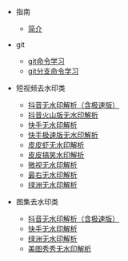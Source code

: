 <!-- 侧边栏 目录 -->

- 指南
    - [简介](zh-cn/README.md)

- git
    - [git命令学习](zh-cn/git/git.md)
    - [git分支命令学习](zh-cn/git/gitfz.md)
- 短视频去水印类
    - [抖音无水印解析（含极速版）](zh-cn/video_vm/dy/README.md)
    - [抖音火山版无水印解析](zh-cn/video_vm/hs/README.md)
    - [快手无水印解析](zh-cn/video_vm/ks/README.md)
    - [快手极速版无水印解析](zh-cn/video_vm/ksjs/README.md)
    - [皮皮虾无水印解析](zh-cn/video_vm/ppx/README.md)
    - [皮皮搞笑水印解析](zh-cn/video_vm/ppgx/README.md)
    - [微视无水印解析](zh-cn/video_vm/ws/README.md)
    - [最右无水印解析](zh-cn/video_vm/zy/README.md)
    - [绿洲无水印解析](zh-cn/video_vm/lz/README.md)

- 图集去水印类
    - [抖音无水印解析（含极速版）](zh-cn/images_vm/dy/README.md)
    - [快手无水印解析](zh-cn/images_vm/ks/README.md)
    - [绿洲无水印解析](zh-cn/images_vm/lz/README.md)
    - [美图秀秀无水印解析](zh-cn/images_vm/mtxx/README.md)